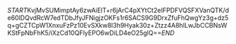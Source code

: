 $START$KvjMvSUMimptAy6zwAiElT+r6jArC4pXYtCt2eIFPDFVQSFXVanQTK/de60lDQvdRcW7edTDbJfyJFNigjzOKFs1r6SACS9G9DrxZfuFhQwgYz3g+dz5q+gCZTCpW1XnxuFzPz10EvSXkw8l3h9Hyak30z+Ztzz4A8hlLwJbCCBNsWKStFpNbFhK5/iXzCd10QFlyEPO6wDiLD4eO25glQ==$END$